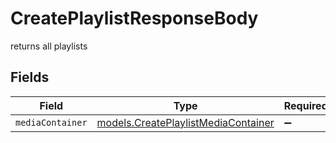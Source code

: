 # CreatePlaylistResponseBody

returns all playlists


## Fields

| Field                                                                            | Type                                                                             | Required                                                                         | Description                                                                      |
| -------------------------------------------------------------------------------- | -------------------------------------------------------------------------------- | -------------------------------------------------------------------------------- | -------------------------------------------------------------------------------- |
| `mediaContainer`                                                                 | [models.CreatePlaylistMediaContainer](../models/createplaylistmediacontainer.md) | :heavy_minus_sign:                                                               | N/A                                                                              |
